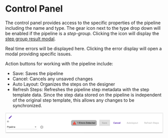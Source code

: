 # Control Panel
The control panel provides access to the specific properties of the pipeline including the name and type. The gear
icon next to the type drop down will be enabled if the pipeline is a _step-group_. Clicking the icon will display the 
[step group result modal](pipeline-editor-designer.md#map-step-group-result).

Real time errors will be displayed here. Clicking the error display will open a modal providing specific issues. 

Action buttons for working with the pipeline include:

* Save: Saves the pipeline
* Cancel: Cancels any unsaved changes
* Auto Layout: Organizes the steps on the designer
* Refresh Steps: Refreshes the pipeline step metadata with the step template data. Since the step data stored on the
pipeline is independent of the original step template, this allows any changes to be synchronized.

![Control Panel](images/control_panel.png)
